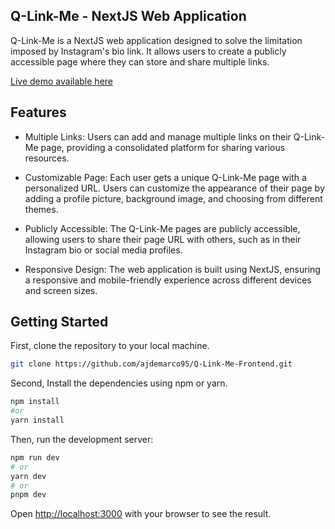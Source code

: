 ## Q-Link-Me - NextJS Web Application

Q-Link-Me is a NextJS web application designed to solve the limitation imposed by Instagram's bio link. It allows users to create a publicly accessible page where they can store and share multiple links.

[Live demo available here](https://www.q-link.me/)

## Features

- Multiple Links: Users can add and manage multiple links on their Q-Link-Me page, providing a consolidated platform for sharing various resources.

- Customizable Page: Each user gets a unique Q-Link-Me page with a personalized URL. Users can customize the appearance of their page by adding a profile picture, background image, and choosing from different themes.

- Publicly Accessible: The Q-Link-Me pages are publicly accessible, allowing users to share their page URL with others, such as in their Instagram bio or social media profiles.

- Responsive Design: The web application is built using NextJS, ensuring a responsive and mobile-friendly experience across different devices and screen sizes.

## Getting Started

First, clone the repository to your local machine.

```bash
git clone https://github.com/ajdemarco95/Q-Link-Me-Frontend.git
```

Second, Install the dependencies using npm or yarn.

```bash
npm install
#or
yarn install
```

Then, run the development server:

```bash
npm run dev
# or
yarn dev
# or
pnpm dev
```

Open [http://localhost:3000](http://localhost:3000) with your browser to see the result.
